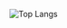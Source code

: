  ![Top Langs](https://github-readme-stats.vercel.app/api/top-langs/?username=Riddle1001&hide=javascript,css,scss,html&theme=tokyonight)
